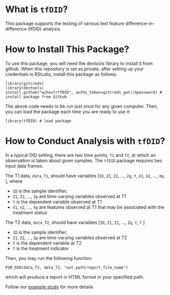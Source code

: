 # What is `tfDID`?

This package supports the testing of various text feature difference-in-difference (tfDID) analysis. 

# How to Install This Package?

To use this package, you will need the devtools library to install it from github. 
When this repository is set as private, after setting up your credentials in RStudio, install this package as follows:

```
library(gitcreds)
library(devtools)
install_github("wzhou7/tfDID", autho_token=gitcreds_get()$password) # install package from Github
```

The above code needs to be run just once for any given computer. Then, you can load the package each time you are ready to use it:

```
library(tfDID) # load package
```

# How to Conduct Analysis with `tfDID`?

In a typical DID setting, there are two time points, `T1` and `T2`, at which an observation is taken about given samples.
The `tfDID` package requires two input data frames.  

The T1 data, `data_T1`, should have variables \[`ID`, `Z1`, `Z2`, ..., `Zq`, `Y`, `X1`, `X2`, ..., `Xp`, \], where 
* `ID` is the sample identifier;
* `Z1`, `Z2`, ..., `Zp` are time-varying variables observed at T1
* `Y` is the dependent variable observed at T1
* `X1`, `X2`, ..., `Xp` are features observed at T1 that may be associated with the treatment status

The T2 data, `data_T2`, should have variables \[`ID`, `Z1`, `Z2`, ..., `Zq`, `Y`, `T` \]
* `ID` is the sample identifier;
* `Z1`, `Z2`, ..., `Zp` are time-varying variables observed at T2
* `Y` is the dependent variable at T2
* `T` is the treatment indicator

Then, you may run the following function:

```
PSM_DID(data_T1, data_T2, "out_path/report_file_name")
```

which will produce a report in HTML format in your specified path.

Follow our [example study](docs/example.md) for more details. 

